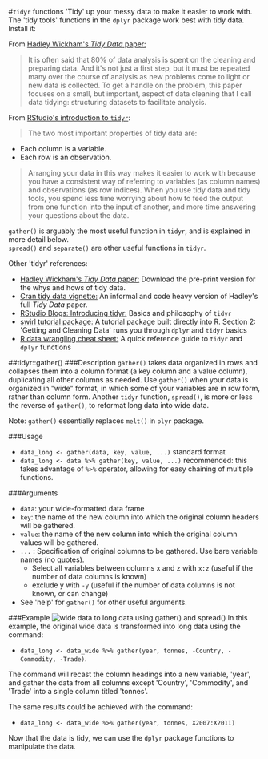 #`tidyr` functions
'Tidy' up your messy data to make it easier to work with.  The 'tidy tools'
functions in the `dplyr` package work best with tidy data. Install it:

From [Hadley Wickham's *Tidy Data* paper:](http://vita.had.co.nz/papers/tidy-data.html)
>It is often said that 80% of data analysis is spent on the cleaning and preparing data. And it's not just a first step, but it must be repeated many over the course of analysis as new problems come to light or new data is collected. To get a handle on the problem, this paper focuses on a small, but important, aspect of data cleaning that I call data tidying: structuring datasets to facilitate analysis.

From [RStudio's introduction to `tidyr`](http://blog.rstudio.org/2014/07/22/introducing-tidyr/):

>The two most important properties of tidy data are:
* Each column is a variable.
* Each row is an observation.

>Arranging your data in this way makes it easier to work with because you have a
consistent way of referring to variables (as column names) and observations
(as row indices). When you use tidy data and tidy tools, you spend less time
worrying about how to feed the output from one function into the input of
another, and more time answering your questions about the data.

`gather()` is arguably the most useful function in `tidyr`, and is explained in more detail below.  
`spread()` and `separate()` are other useful functions in `tidyr`.

Other 'tidyr' references:
* [Hadley Wickham's *Tidy Data* paper:](http://vita.had.co.nz/papers/tidy-data.html)
Download the pre-print version for the whys and hows of tidy data.
* [Cran tidy data vignette:](http://cran.r-project.org/web/packages/tidyr/vignettes/tidy-data.html)
An informal and code heavy version of Hadley's full *Tidy Data* paper.
* [RStudio Blogs: Introducing tidyr:](http://blog.rstudio.org/2014/07/22/introducing-tidyr/) 
Basics and philosophy of `tidyr`
* [swirl tutorial package:](http://swirlstats.com/students.html) A tutorial package built directly into R.  Section 2: 'Getting and Cleaning Data' runs you through `dplyr` and `tidyr` basics
* [R data wrangling cheat sheet:](http://www.rstudio.com/wp-content/uploads/2015/02/data-wrangling-cheatsheet.pdf)
A quick reference guide to `tidyr` and `dplyr` functions

##tidyr::gather()
###Description
`gather()` takes data organized in rows and collapses them into a column format (a
key column and a value column), duplicating all other columns as needed. Use
`gather()` when your data is organized in "wide" format, in which some of your
variables are in row form, rather than column form.  Another `tidyr` function, `spread()`, is more or less the reverse of `gather()`, to reformat long data
into wide data.

Note: `gather()` essentially replaces `melt()` in `plyr` package.

###Usage
* `data_long <- gather(data, key, value, ...)` standard format
* `data_long <- data %>% gather(key, value, ...)` recommended: this takes advantage of `%>%` operator, allowing for easy chaining of multiple functions.

###Arguments
* `data`: your wide-formatted data frame
* `key`: the name of the new column into which the original column headers will be gathered.
* `value`: the name of the new column into which the original column values will be gathered.
* `...`	: Specification of original columns to be gathered. Use bare variable
names (no quotes).
    * Select all variables between columns x and z with `x:z` (useful if the number of data columns is known)
    * exclude y with `-y` (useful if the number of data columns is not known, or can change)
* See 'help' for `gather()` for other useful arguments.

###Example
![wide data to long data using gather() and spread()](https://docs.google.com/drawings/d/1VaZdLWK0NwAkov4sEytZLRpOUAndb3_NZOA4-n1HNIo/pub?w=948&h=499)
In this example, the original wide data is transformed into long data using the command:
* `data_long <- data_wide %>% gather(year, tonnes, -Country, -Commodity, -Trade)`.

The command will recast the column headings into a new variable, 'year', and gather the data from all columns except 'Country', 'Commodity', and 'Trade' into a single column titled 'tonnes'.  

The same results could be achieved with the command:
* `data_long <- data_wide %>% gather(year, tonnes, X2007:X2011)`  

Now that the data is tidy, we can use the `dplyr` package functions to manipulate the data.
